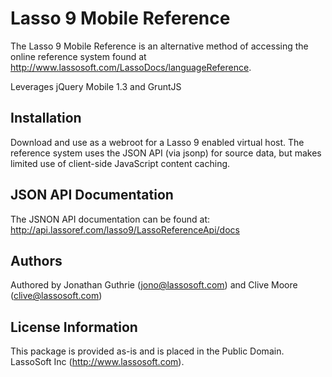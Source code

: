 Lasso 9 Mobile Reference
==============================

The Lasso 9 Mobile Reference is an alternative method of accessing the online reference system found at http://www.lassosoft.com/LassoDocs/languageReference.

Leverages jQuery Mobile 1.3 and GruntJS

## Installation

Download and use as a webroot for a Lasso 9 enabled virtual host. 
The reference system uses the JSON API (via jsonp) for source data, but makes limited use of client-side JavaScript content caching.

## JSON API Documentation

The JSNON API documentation can be found at: 
http://api.lassoref.com/lasso9/LassoReferenceApi/docs

## Authors

Authored by Jonathan Guthrie (jono@lassosoft.com) and Clive Moore (clive@lassosoft.com)

## License Information

This package is provided as-is and is placed in the Public Domain.
LassoSoft Inc (http://www.lassosoft.com).